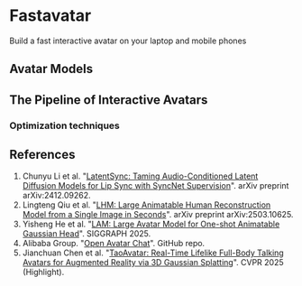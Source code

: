 # Fastavatar
Build a fast interactive avatar on your laptop and mobile phones

## Avatar Models

## The Pipeline of Interactive Avatars

### Optimization techniques

## References
1. Chunyu Li et al. "[LatentSync: Taming Audio-Conditioned Latent Diffusion Models for Lip Sync with SyncNet Supervision](https://arxiv.org/abs/2412.09262)". arXiv preprint arXiv:2412.09262.
2. Lingteng Qiu et al. "[LHM: Large Animatable Human Reconstruction Model from a Single Image in Seconds](https://aigc3d.github.io/projects/LHM/)". arXiv preprint arXiv:2503.10625.
3. Yisheng He et al. "[LAM: Large Avatar Model for One-shot Animatable Gaussian Head](https://github.com/aigc3d/LAM)". SIGGRAPH 2025.
4. Alibaba Group. "[Open Avatar Chat](https://github.com/HumanAIGC-Engineering/OpenAvatarChat)". GitHub repo.
5. Jianchuan Chen et al. "[TaoAvatar: Real-Time Lifelike Full-Body Talking Avatars for Augmented Reality via 3D Gaussian Splatting](https://pixelai-team.github.io/TaoAvatar/)". CVPR 2025 (Highlight).
